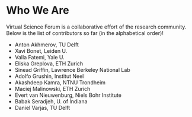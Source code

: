 # Who We Are

Virtual Science Forum is a collaborative effort of the research community. Below is the list of contributors so far (in the alphabetical order)!

* Anton Akhmerov, TU Delft
* Xavi Bonet, Leiden U.
* Valla Fatemi, Yale U.
* Eliska Greplova, ETH Zurich
* Sinead Griffin, Lawrence Berkeley National Lab
* Adolfo Grushin, Institut Neel
* Akashdeep Kamra, NTNU Trondheim
* Maciej Malinowski, ETH Zurich
* Evert van Nieuwenburg, Niels Bohr Institute
* Babak Seradjeh, U. of Indiana
* Daniel Varjas, TU Delft

